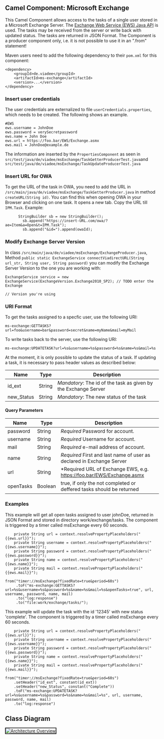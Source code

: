 ## Camel Component: Microsoft Exchange

This Camel Component allows access to the tasks of a single user stored in a Microsoft Exchange Server. The [Exchange Web Service (EWS) Java API](https://github.com/OfficeDev/ews-java-api/) is used. 
The tasks may be received from the server or write back with updated status. The tasks are returned in JSON Format.
The Component is a producer component only, i.e. it is not possible to use it in an ".from" statement!

Maven users need to add the following dependency to their `pom.xml` for this component:

```
<dependency>
    <groupId>de.viadee</groupId>
    <artifactId>ms-exchange</artifactId>
    <version>...</version>
</dependency>
```

### Insert user credentials
The user credentials are externalized to file `userCredentials.properties`, which needs to be created. The following shows an example. 

````
#EWS
ews.username = JohnDoe
ews.password = verySecretpassword
ews.name = John Doe
ews.url = https://foo.bar/EWS/Exchange.asmx
ews.mail = JohnDoe@example.de
````

The information are inserted by the `PropertiesComponent` as seen in `src/test/java/de/viadee/msExchange/TaskGetterProducerTest.java`and `src/test/java/de/viadee/msExchange/TaskUpdateProducerTest.java`

### Insert URL for OWA

To get the URL of the task in OWA, you need to add the URL in `/src/main/java/de/viadee/msExchange/TaskGetterProducer.java` in method `createURL(String id)`. You can find this when opening OWA in your Browser and clicking on one task. It opens a new tab. Copy the URL till `IPM.Task`.
Example:

```
      StringBuilder sb = new StringBuilder();
        sb.append("https://insert-URL.com/owa/?ae=Item&a=Open&t=IPM.Task"); 
        sb.append("&id=").append(owaId);
```

### Modify Exchange Server Version

In class `/src/main/java/de/viadee/msExchange/ExchangeProducer.java`, Method `public static ExchangeService connectViadirectURL(String url_str, String user, String password)` you can modify the Exchange Server Version to the one you are working with: 

```
ExchangeService service = new ExchangeService(ExchangeVersion.Exchange2010_SP2); // TODO enter the Exchange
                                                                                 // Version you're using
 ```

### URI Format

To get the tasks assigned to a specfic user, use the following URI: 

```
ms-exchange:GETTASKS?url=foo&username=bar&password=secret&name=myName&mail=myMail
```

To write tasks back to the server, use the following URI:

```
ms-exchange:UPDATETASK?url=%s&username=%s&password=%s&name=%s&mail=%s
```

At the moment, it is only possible to update the status of a task. If updating a task, it is necessary to pass header values as described below:

| Name       | Type   | Description                                                     |
|------------|--------|-----------------------------------------------------------------|
| id_ext     | String | *Mandatory*: The id of the task as given by the Exchange Server |
| new_Status | String | *Mandatory*: The new status of the task                         |


#### Query Parameters

| Name      | Type   | Description                                                           |
|-----------|--------|-----------------------------------------------------------------------|
| password  | String | *Required* Password for account.                                      |
| username  | String | *Required* Username for account.                                      |
| mail      | String | *Required* e-mail address of account.                                 |
| name      | String | *Required* First and last name of user as declared in Exchange Server |
| url       | String | *Required URL of Exchange EWS, e.g. https://foo.bar/EWS/Exchange.asmx |
| openTasks | Boolean| true, if only the not completed or deffered tasks should be returned | 



### Examples
This example will get all open tasks assigned to user johnDoe, returned in JSON Format and stored in directory work/exchange/tasks.
The component is triggered by a timer called msExchange every 60 seconds.

```  
    private String url = context.resolvePropertyPlaceholders("{{ews.url}}");
    private String username = context.resolvePropertyPlaceholders("{{ews.username}}");
    private String password = context.resolvePropertyPlaceholders("{{ews.password}}");
    private String name = context.resolvePropertyPlaceholders("{{ews.name}}");
    private String mail = context.resolvePropertyPlaceholders("{{ews.mail}}");

from("timer://msExchange?fixedRate=true&period=60s")
     .toF("ms-exchange:GETTASKS?url=%s&username=%s&password=%s&name=%s&mail=%s&openTasks=true", url, username, password, name, mail)
     .to("log:response")
     .to("file:work/exchange/tasks/");
```

This example will update the task with the id '12345' with new status 'complete'. The component is triggered by a timer called msExchange every 60 seconds.


```
    private String url = context.resolvePropertyPlaceholders("{{ews.url}}");
    private String username = context.resolvePropertyPlaceholders("{{ews.username}}");
    private String password = context.resolvePropertyPlaceholders("{{ews.password}}");
    private String name = context.resolvePropertyPlaceholders("{{ews.name}}");
    private String mail = context.resolvePropertyPlaceholders("{{ews.mail}}");
   
from("timer://msExchange?fixedRate=true&period=60s")
    .setHeader("id_ext", constant(id_ext))
    .setHeader("new_Status", constant("Complete"))
    .toF("ms-exchange:UPDATETASK?url=%s&username=%s&password=%s&name=%s&mail=%s", url, username, password, name, mail)
    .to("log:response")                    
```

## Class Diagram

<a href="Exchange_ component.png?raw=true" target="_blank"><img src="Exchange_ component.png" 
alt="Architecture Overview" border="2" /></a>


